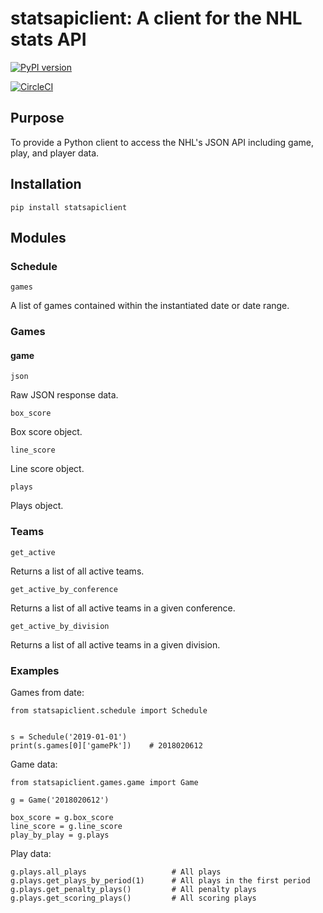 # statsapiclient: A client for the NHL stats API

[![PyPI version](https://badge.fury.io/py/statsapiclient.svg)](https://pypi.org/project/statsapiclient)

[![CircleCI](https://circleci.com/gh/bplabombarda/statsapiclient.svg?style=svg)](https://circleci.com/gh/bplabombarda/statsapiclient)

## Purpose

To provide a Python client to access the NHL's JSON API including game, play, and player data.


## Installation

    pip install statsapiclient


## Modules

### Schedule

`games`

A list of games contained within the instantiated date or date range.


### Games

#### game

`json`

Raw JSON response data.

`box_score`

Box score object.

`line_score`

Line score object.

`plays`

Plays object.


### Teams

`get_active`

Returns a list of all active teams.

`get_active_by_conference`

Returns a list of all active teams in a given conference.

`get_active_by_division`

Returns a list of all active teams in a given division.


### Examples

Games from date:
      
    from statsapiclient.schedule import Schedule


    s = Schedule('2019-01-01')
    print(s.games[0]['gamePk'])    # 2018020612

Game data:

    from statsapiclient.games.game import Game

    g = Game('2018020612')

    box_score = g.box_score
    line_score = g.line_score
    play_by_play = g.plays

Play data:

    g.plays.all_plays                   # All plays
    g.plays.get_plays_by_period(1)      # All plays in the first period
    g.plays.get_penalty_plays()         # All penalty plays
    g.plays.get_scoring_plays()         # All scoring plays

